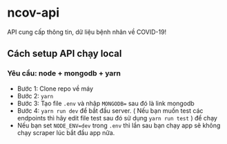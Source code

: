 # ncov-api
API cung cấp thông tin, dữ liệu bệnh nhân về COVID-19!

## Cách setup API chạy local
### Yêu cầu: node + mongodb + yarn
- Bước 1: Clone repo về máy
- Bước 2: `yarn`
- Bước 3: Tạo file `.env` và nhập `MONGODB=` sau đó là link mongodb
- Bước 4: `yarn run dev` để bắt đầu server. ( Nếu bạn muốn test các endpoints thì hãy edit file test sau đó sử dụng `yarn run test` ) để chạy
- Nếu bạn set `NODE_ENV=dev` trong `.env` thì lần sau bạn chạy app sẽ không chạy scraper lúc bắt đầu app nữa.
